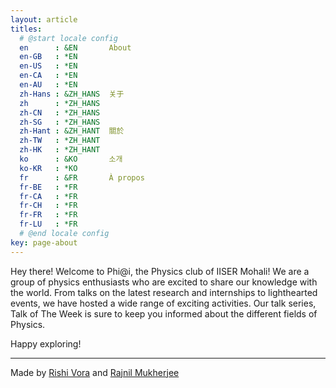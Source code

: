 ```yaml
---
layout: article
titles:
  # @start locale config
  en      : &EN       About
  en-GB   : *EN
  en-US   : *EN
  en-CA   : *EN
  en-AU   : *EN
  zh-Hans : &ZH_HANS  关于
  zh      : *ZH_HANS
  zh-CN   : *ZH_HANS
  zh-SG   : *ZH_HANS
  zh-Hant : &ZH_HANT  關於
  zh-TW   : *ZH_HANT
  zh-HK   : *ZH_HANT
  ko      : &KO       소개
  ko-KR   : *KO
  fr      : &FR       À propos
  fr-BE   : *FR
  fr-CA   : *FR
  fr-CH   : *FR
  fr-FR   : *FR
  fr-LU   : *FR
  # @end locale config
key: page-about
---
```


Hey there!
Welcome to Phi@i, the Physics club of IISER Mohali!
We are a group of physics enthusiasts who are excited to share our knowledge with the world.
From talks on the latest research and internships to lighthearted events, we have hosted a wide range of exciting activities. 
Our talk series, Talk of The Week is sure to keep you informed about the different fields of Physics. 

Happy exploring!

---

Made by [Rishi Vora](https://github.com/RishiVora) and [Rajnil Mukherjee](https://github.com/Aaevelion)
